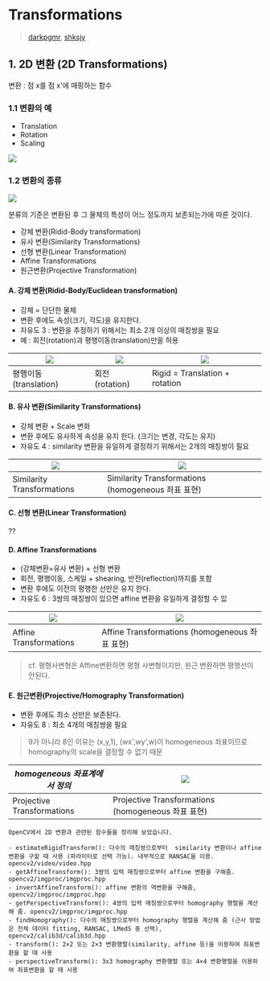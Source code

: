 # Transformations

> [darkpgmr](https://darkpgmr.tistory.com/79?category=460965), [shksjy](http://blog.daum.net/shksjy/228)

## 1. 2D 변환 (2D Transformations)


변환 : 점 x를 점 x'에 매핑하는 함수

### 1.1 변환의 예 
- Translation 
- Rotation 
- Scaling

![](https://i.imgur.com/VIk8stX.png)


### 1.2 변환의 종류 

![](https://i.imgur.com/awcWP5u.png)

분류의 기준은 변환된 후 그 물체의 특성이 어느 정도까지 보존되는가에 따른 것이다.
- 강체 변환(Ridid-Body transformation)
- 유사 변환(Similarity Transformations)
- 선형 변환(Linear Transformation)
- Affine Transformations
- 원근변환(Projective Transformation)

#### A. 강체 변환(Ridid-Body/Euclidean transformation)

- 강체 = 단단한 물체 
- 변환 후에도 속성(크기, 각도)을 유지한다.
- 자유도 3 : 변환을 추정하기 위해서는 최소 2개 이상의 매칭쌍을 필요
- 예 : 회전(rotation)과 평행이동(translation)만을 허용

|![](https://i.imgur.com/kHTiPA8.png)|![](https://i.imgur.com/BhIj6YR.png)|![](https://i.imgur.com/cO4kh8Z.png)|
|-|-|-|
|평행이동(translation)|회전(rotation)|Rigid = Translation + rotation|

 
#### B. 유사 변환(Similarity Transformations)

- 강체 변환 + Scale 변화
- 변환 후에도 유사하게 속성을 유지 한다. (크기는 변경, 각도는 유지)
- 자유도 4 : similarity 변환을 유일하게 결정하기 위해서는 2개의 매칭쌍이 필요

|![](https://i.imgur.com/tyNrZHS.png)|![](https://i.imgur.com/XQVz4m8.png)|
|-|-|
|Similarity Transformations |Similarity Transformations (homogeneous 좌표 표현)|

#### C. 선형 변환(Linear Transformation)


??


#### D. Affine Transformations

- (강체변환+유사 변환) + 선형 변환
- 회전, 평행이동, 스케일 + shearing, 반전(reflection)까지를 포함
- 변환 후에도 이전의 평행한 선만은 유지 한다.  
- 자유도 6 : 3쌍의 매칭쌍이 있으면 affine 변환을 유일하게 결정할 수 있

|![](https://i.imgur.com/GTkN5X7.png)|![](https://i.imgur.com/jlw9HRm.png)|
|-|-|
|Affine Transformations |Affine Transformations (homogeneous 좌표 표현)|

> cf. 평형사변형은 Affine변환하면 평형 사변형이지만, 원근 변환하면 평행선이 안된다. 



#### E. 원근변환(Projective/Homography Transformation) 

- 변환 후에도 최소 선만은 보존된다. 
- 자유도 8 : 최소 4개의 매칭쌍을 필요 

> 9가 아니라 8인 이유는 (x,y,1), (wx',wy',w)이 homogeneous 좌표이므로 homography의 scale을 결정할 수 없기 때문



|_homogeneous 좌표계에서 정의_|![](https://i.imgur.com/Jq2zgPO.png)|
|-|-|
|Projective Transformations |Projective Transformations (homogeneous 좌표 표현)|



```
OpenCV에서 2D 변환과 관련된 함수들을 정리해 보았습니다.

- estimateRigidTransform(): 다수의 매칭쌍으로부터  similarity 변환이나 affine 변환을 구할 때 사용 (파라미터로 선택 가능). 내부적으로 RANSAC을 이용. opencv2/video/video.hpp
- getAffineTransform(): 3쌍의 입력 매칭쌍으로부터 affine 변환을 구해줌. opencv2/imgproc/imgproc.hpp
- invertAffineTransform(): affine 변환의 역변환을 구해줌, opencv2/imgproc/imgproc.hpp
- getPerspectiveTransform(): 4쌍의 입력 매칭쌍으로부터 homography 행렬을 계산해 줌. opencv2/imgproc/imgproc.hpp
- findHomography(): 다수의 매칭쌍으로부터 homography 행렬을 계산해 줌 (근사 방법은 전체 데이터 fitting, RANSAC, LMedS 중 선택), opencv2/calib3d/calib3d.hpp
- transform(): 2×2 또는 2×3 변환행렬(similarity, affine 등)을 이용하여 좌표변환을 할 때 사용
- perspectiveTransform(): 3x3 homography 변환행렬 또는 4×4 변환행렬을 이용하여 좌표변환을 할 때 사용
```

